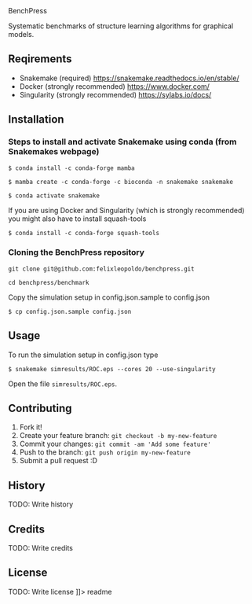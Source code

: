 <snippet>
  <content><![CDATA[
# ${1:Systematic benchmarks of structure learning algorithms for graphical models}

# BenchPress

Systematic benchmarks of structure learning algorithms for graphical models.

## Reqirements
- Snakemake (required) https://snakemake.readthedocs.io/en/stable/
- Docker (strongly recommended) https://www.docker.com/
- Singularity (strongly recommended) https://sylabs.io/docs/

## Installation

### Steps to install and activate Snakemake using conda (from Snakemakes webpage)

`$ conda install -c conda-forge mamba`

`$ mamba create -c conda-forge -c bioconda -n snakemake snakemake`

`$ conda activate snakemake`

If you are using Docker and Singularity (which is strongly recommended) you might also have to install squash-tools

`$ conda install -c conda-forge squash-tools`

### Cloning the BenchPress repository

`git clone git@github.com:felixleopoldo/benchpress.git`

`cd benchpress/benchmark`

Copy the simulation setup in config.json.sample to config.json 

`$ cp config.json.sample config.json`
## Usage

To run the simulation setup in config.json type

`$ snakemake simresults/ROC.eps --cores 20 --use-singularity`

Open the file `simresults/ROC.eps`.

## Contributing

1. Fork it!
2. Create your feature branch: `git checkout -b my-new-feature`
3. Commit your changes: `git commit -am 'Add some feature'`
4. Push to the branch: `git push origin my-new-feature`
5. Submit a pull request :D

## History

TODO: Write history

## Credits

TODO: Write credits

## License

TODO: Write license
]]></content>
  <tabTrigger>readme</tabTrigger>
</snippet>